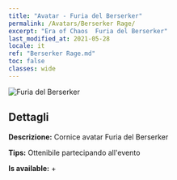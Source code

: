 ```yaml
---
title: "Avatar - Furia del Berserker"
permalink: /Avatars/Berserker Rage/
excerpt: "Era of Chaos  Furia del Berserker"
last_modified_at: 2021-05-28
locale: it
ref: "Berserker Rage.md"
toc: false
classes: wide
---
```

 ![Furia del Berserker](/images/a/avatarFrame_73.png)

## Dettagli

 **Descrizione:** Cornice avatar Furia del Berserker 

 **Tips:** Ottenibile partecipando all'evento 

 **Is available:**  + 


